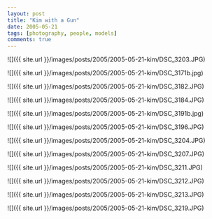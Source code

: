 ```yaml
---
layout: post
title: "Kim with a Gun"
date: 2005-05-21
tags: [photography, people, models]
comments: true
---
```

![]({{ site.url }}/images/posts/2005/2005-05-21-kim/DSC_3203.JPG)

![]({{ site.url }}/images/posts/2005/2005-05-21-kim/DSC_3171b.jpg)

![]({{ site.url }}/images/posts/2005/2005-05-21-kim/DSC_3182.JPG)

![]({{ site.url }}/images/posts/2005/2005-05-21-kim/DSC_3184.JPG)

![]({{ site.url }}/images/posts/2005/2005-05-21-kim/DSC_3191b.jpg)

![]({{ site.url }}/images/posts/2005/2005-05-21-kim/DSC_3196.JPG)

![]({{ site.url }}/images/posts/2005/2005-05-21-kim/DSC_3204.JPG)

![]({{ site.url }}/images/posts/2005/2005-05-21-kim/DSC_3207.JPG)

![]({{ site.url }}/images/posts/2005/2005-05-21-kim/DSC_3211.JPG)

![]({{ site.url }}/images/posts/2005/2005-05-21-kim/DSC_3212.JPG)

![]({{ site.url }}/images/posts/2005/2005-05-21-kim/DSC_3213.JPG)

![]({{ site.url }}/images/posts/2005/2005-05-21-kim/DSC_3219.JPG)

